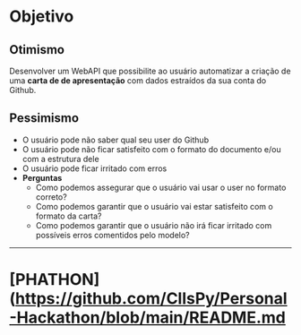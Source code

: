 # Objetivo

## Otimismo
Desenvolver um WebAPI que possibilite ao usuário automatizar a criação de uma **carta de de apresentação** com dados estraídos da sua conta do Github.

## Pessimismo
- O usuário pode não saber qual seu user do Github
- O usuário pode não ficar satisfeito com o formato do documento e/ou com a estrutura dele
- O usuário pode ficar irritado com erros
- **Perguntas**
    - Como podemos assegurar que o usuário vai usar o user no formato correto?
    - Como podemos garantir que o usuário vai estar satisfeito com o formato da carta?
    - Como podemos garantir que o usuário não irá ficar irritado com possíveis erros comentidos pelo modelo?
---

# [PHATHON](https://github.com/CllsPy/Personal-Hackathon/blob/main/README.md
